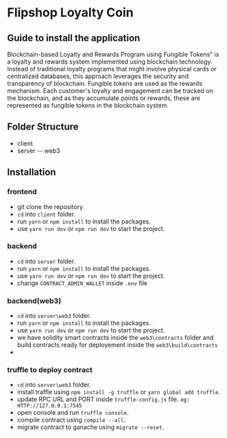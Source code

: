 # Flipshop Loyalty Coin

## Guide to install the application

Blockchain-based Loyalty and Rewards Program using Fungible Tokens" is a loyalty and rewards system implemented using blockchain technology. Instead of traditional loyalty programs that might involve physical cards or centralized databases, this approach leverages the security and transparency of blockchain. Fungible tokens are used as the rewards mechanism. Each customer's loyalty and engagement can be tracked on the blockchain, and as they accumulate points or rewards, these are represented as fungible tokens in the blockchain system.

## Folder Structure

- client
- server
  -- web3

## Installation

### frontend

- git clone the repository
- `cd` into `client` folder.
- run `yarn` or `npm install` to install the packages.
- use `yarn run dev` or `npm run dev` to start the project.

### backend

- `cd` into `server` folder.
- run `yarn` or `npm install` to install the packages.
- use `yarn run dev` or `npm run dev` to start the project.
- change `CONTRACT_ADMIN_WALLET` inside `.env` file

### backend(web3)

- `cd` into `server\web3` folder.
- run `yarn` or `npm install` to install the packages.
- use `yarn run dev` or `npm run dev` to start the project.
- we have solidity smart contracts inside the `web3\contracts` folder and build contracts ready for deployement inside the `web3\build\contracts`
-

### truffle to deploy contract

- `cd` into `server\web3` folder.
- install traffle using `npm install -g truffle` or `yarn global add truffle`.
- update RPC URL and PORT inside `truffle-config.js` file. `eg: HTTP://127.0.0.1:7545`
- open console and run `truffle console`.
- compile contract using `compile --all`.
- migrate contract to ganache using `migrate --reset`.
